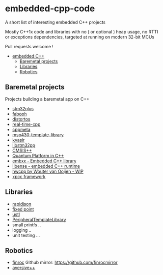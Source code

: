 # embedded-cpp-code

A short list of interesting embedded C++ projects

Mostly C++1x code and libraries with no ( or optional ) heap usage, no RTTI or exceptions dependencies, targeted at running on modern 32-bit MCUs

Pull requests welcome !

- [embedded C++](#embedded-cpp)
  - [Baremetal projects](#baremetal-projects)
  - [Libraries](#libraries)
  - [Robotics](#robotics)

## Baremetal projects
Projects building a baremetal app on C++

* [stm32plus](https://github.com/andysworkshop/stm32plus)
* [fabooh](https://github.com/RickKimball/fabooh)
* [distortos](https://github.com/DISTORTEC/distortos)
* [real-time-cpp](https://github.com/ckormanyos/real-time-cpp)
* [cppmeta](https://github.com/mholling/cppmeta)
* [msp430-template-library](https://github.com/ekoeppen/msp430-template-library)
* [kvasir](https://github.com/kvasir-io/Kvasir)
* [libstm32pp](https://github.com/JorgeAparicio/libstm32pp)
* [CMSIS++](http://micro-os-plus.github.io/cmsis-plus/rtos/)
* [Quantum Platform in C++](https://github.com/QuantumLeaps/qpcpp.git)
* [embxx - Embedded C++ library](https://github.com/arobenko/embxx)
* [libense - embedded C++ runtime](https://github.com/myeisha/libense)
* [hwcpp by Wouter van Ooijen - WIP](https://github.com/wovo/hwcpp)
* [xpcc framework](https://github.com/roboterclubaachen/xpcc)

## Libraries
* [rapidjson](https://github.com/miloyip/rapidjson)
* [fixed point](https://github.com/kaidokert/tfixed)
* [ustl](https://github.com/msharov/ustl)
* [PeripheralTemplateLibrary](https://github.com/pfalcon/PeripheralTemplateLibrary)
* small printfs ..
* logging ..
* unit testing ...


## Robotics
* [finroc](http://www.finroc.org/) Github mirror: https://github.com/finrocmirror
* [aversive++](http://aversiveplusplus.com/)
